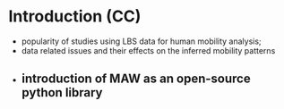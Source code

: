 # Introduction (CC)

- popularity of studies using LBS data for human mobility analysis;
- data related issues and their effects on the inferred mobility patterns
- ## introduction of MAW as an open-source python library
